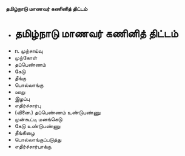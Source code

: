 **தமிழ்நாடு மாணவர் கணினித் திட்டம்**
- # தமிழ்நாடு மாணவர் கணினித் திட்டம்
- n. முற்சாய்வு
- முற்கோள்
- தப்பெண்ணம்
- கேடு
- தீங்கு
- பொல்லாங்கு
- ஊறு
- இழப்பு
- எதிர்ச்சார்பு
- (வினை.) தப்பெண்ணம் உண்டுபண்ணு
- முன்கூட்டி மனங்கெடு
- கேடு உண்டுபண்ணு
- தீங்கிழை
- பொல்லாங்குப்படுத்து
- எதிர்ச்சார்பாக்கு.

